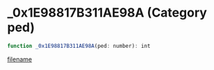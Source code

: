 # _0x1E98817B311AE98A (Category ped)

```js
function _0x1E98817B311AE98A(ped: number): int
```

[filename](_0x1E98817B311AE98A_m.md ':include')